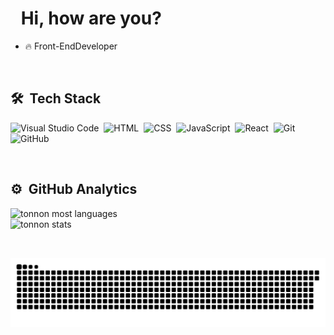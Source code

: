 <h1 align="left">
  <img src="https://raw.githubusercontent.com/kaueMarques/kaueMarques/master/hi.gif" height="25px" width="10px"> 
   Hi, how are you?
</h1>

- 🔥 Front-EndDeveloper 


<br>

## 🛠 &nbsp;Tech Stack

![Visual Studio Code](https://img.shields.io/badge/-Visual%20Studio%20Code-05122A?style=flat&logo=visual-studio-code&logoColor=007ACC)&nbsp;
![HTML](https://img.shields.io/badge/-HTML-05122A?style=flat&logo=HTML5)&nbsp;
![CSS](https://img.shields.io/badge/-CSS-05122A?style=flat&logo=CSS3&logoColor=1572B6)&nbsp;
![JavaScript](https://img.shields.io/badge/-JavaScript-05122A?style=flat&logo=javascript)&nbsp;
![React](https://img.shields.io/badge/-React-05122A?style=flat&logo=react)&nbsp;
![Git](https://img.shields.io/badge/-Git-05122A?style=flat&logo=git)&nbsp;
![GitHub](https://img.shields.io/badge/-GitHub-05122A?style=flat&logo=github)&nbsp;


<br>

## ⚙️ &nbsp;GitHub Analytics

<div display: flex; flex-direction: column;>
    <img width="520em" src="https://github-readme-stats.vercel.app/api/top-langs/?username=tonnon&layout=compact&theme=vision-friendly-dark" alt="tonnon most languages"/>
    
<br>

  <img width="520em" src="https://github-readme-stats.vercel.app/api?username=tonnon&show_icons=true&theme=vision-friendly-dark" alt="tonnon stats"/>
</div>

<br>

  ##
 
  ![Snake animation](https://github.com/tonnon/tonnon/blob/output/github-contribution-grid-snake.svg)
 
</div>
